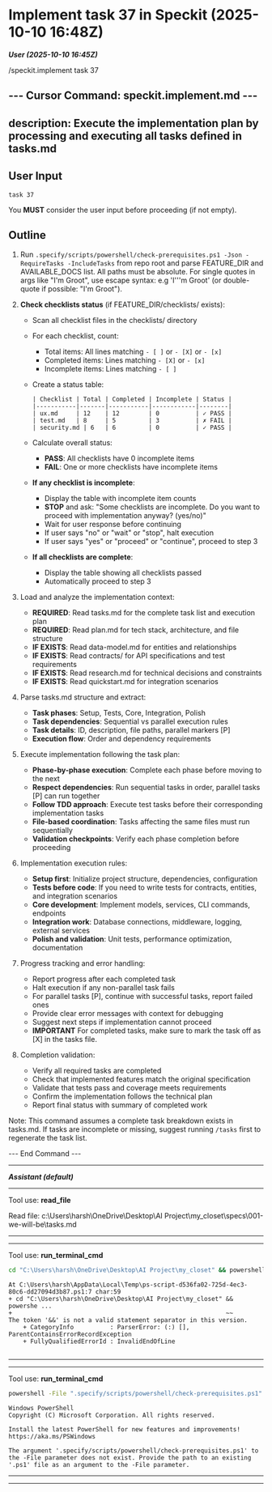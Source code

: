 <!-- Generated by SpecStory -->

<!-- cursor Session e4c2882c-238d-4139-93d3-c15e29afde95 (2025-10-10 16:48Z) -->

# Implement task 37 in Speckit (2025-10-10 16:48Z)

_**User (2025-10-10 16:45Z)**_

/speckit.implement task 37

--- Cursor Command: speckit.implement.md ---
---
description: Execute the implementation plan by processing and executing all tasks defined in tasks.md
---

## User Input

```text
task 37
```

You **MUST** consider the user input before proceeding (if not empty).

## Outline

1. Run `.specify/scripts/powershell/check-prerequisites.ps1 -Json -RequireTasks -IncludeTasks` from repo root and parse FEATURE_DIR and AVAILABLE_DOCS list. All paths must be absolute. For single quotes in args like "I'm Groot", use escape syntax: e.g 'I'\''m Groot' (or double-quote if possible: "I'm Groot").

2. **Check checklists status** (if FEATURE_DIR/checklists/ exists):
   - Scan all checklist files in the checklists/ directory
   - For each checklist, count:
     * Total items: All lines matching `- [ ]` or `- [X]` or `- [x]`
     * Completed items: Lines matching `- [X]` or `- [x]`
     * Incomplete items: Lines matching `- [ ]`
   - Create a status table:
     ```
     | Checklist | Total | Completed | Incomplete | Status |
     |-----------|-------|-----------|------------|--------|
     | ux.md     | 12    | 12        | 0          | ✓ PASS |
     | test.md   | 8     | 5         | 3          | ✗ FAIL |
     | security.md | 6   | 6         | 0          | ✓ PASS |
     ```
   - Calculate overall status:
     * **PASS**: All checklists have 0 incomplete items
     * **FAIL**: One or more checklists have incomplete items
   
   - **If any checklist is incomplete**:
     * Display the table with incomplete item counts
     * **STOP** and ask: "Some checklists are incomplete. Do you want to proceed with implementation anyway? (yes/no)"
     * Wait for user response before continuing
     * If user says "no" or "wait" or "stop", halt execution
     * If user says "yes" or "proceed" or "continue", proceed to step 3
   
   - **If all checklists are complete**:
     * Display the table showing all checklists passed
     * Automatically proceed to step 3

3. Load and analyze the implementation context:
   - **REQUIRED**: Read tasks.md for the complete task list and execution plan
   - **REQUIRED**: Read plan.md for tech stack, architecture, and file structure
   - **IF EXISTS**: Read data-model.md for entities and relationships
   - **IF EXISTS**: Read contracts/ for API specifications and test requirements
   - **IF EXISTS**: Read research.md for technical decisions and constraints
   - **IF EXISTS**: Read quickstart.md for integration scenarios

4. Parse tasks.md structure and extract:
   - **Task phases**: Setup, Tests, Core, Integration, Polish
   - **Task dependencies**: Sequential vs parallel execution rules
   - **Task details**: ID, description, file paths, parallel markers [P]
   - **Execution flow**: Order and dependency requirements

5. Execute implementation following the task plan:
   - **Phase-by-phase execution**: Complete each phase before moving to the next
   - **Respect dependencies**: Run sequential tasks in order, parallel tasks [P] can run together  
   - **Follow TDD approach**: Execute test tasks before their corresponding implementation tasks
   - **File-based coordination**: Tasks affecting the same files must run sequentially
   - **Validation checkpoints**: Verify each phase completion before proceeding

6. Implementation execution rules:
   - **Setup first**: Initialize project structure, dependencies, configuration
   - **Tests before code**: If you need to write tests for contracts, entities, and integration scenarios
   - **Core development**: Implement models, services, CLI commands, endpoints
   - **Integration work**: Database connections, middleware, logging, external services
   - **Polish and validation**: Unit tests, performance optimization, documentation

7. Progress tracking and error handling:
   - Report progress after each completed task
   - Halt execution if any non-parallel task fails
   - For parallel tasks [P], continue with successful tasks, report failed ones
   - Provide clear error messages with context for debugging
   - Suggest next steps if implementation cannot proceed
   - **IMPORTANT** For completed tasks, make sure to mark the task off as [X] in the tasks file.

8. Completion validation:
   - Verify all required tasks are completed
   - Check that implemented features match the original specification
   - Validate that tests pass and coverage meets requirements
   - Confirm the implementation follows the technical plan
   - Report final status with summary of completed work

Note: This command assumes a complete task breakdown exists in tasks.md. If tasks are incomplete or missing, suggest running `/tasks` first to regenerate the task list.

--- End Command ---

---

_**Assistant (default)**_



---

Tool use: **read_file**

Read file: c:\Users\harsh\OneDrive\Desktop\AI Project\my_closet\specs\001-we-will-be\tasks.md

---



---

Tool use: **run_terminal_cmd**

```bash
cd "C:\Users\harsh\OneDrive\Desktop\AI Project\my_closet" && powershell -File ".specify/scripts/powershell/check-prerequisites.ps1" -Json -RequireTasks -IncludeTasks
```

```
At C:\Users\harsh\AppData\Local\Temp\ps-script-d536fa02-725d-4ec3-80c6-dd27094d3b87.ps1:7 char:59
+ cd "C:\Users\harsh\OneDrive\Desktop\AI Project\my_closet" && powershe ...
+                                                           ~~
The token '&&' is not a valid statement separator in this version.
    + CategoryInfo          : ParserError: (:) [], ParentContainsErrorRecordException
    + FullyQualifiedErrorId : InvalidEndOfLine
 

```

---



---

Tool use: **run_terminal_cmd**

```bash
powershell -File ".specify/scripts/powershell/check-prerequisites.ps1" -Json -RequireTasks -IncludeTasks
```

```
Windows PowerShell
Copyright (C) Microsoft Corporation. All rights reserved.

Install the latest PowerShell for new features and improvements! https://aka.ms/PSWindows

The argument '.specify/scripts/powershell/check-prerequisites.ps1' to the -File parameter does not exist. Provide the path to an existing '.ps1' file as an argument to the -File parameter.

```

---



---


